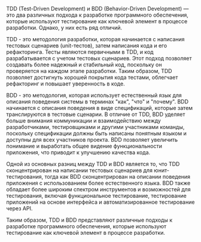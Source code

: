 TDD (Test-Driven Development) и BDD (Behavior-Driven Development) — это два различных подхода к разработке программного обеспечения, которые используют тестирование как ключевой элемент в процессе разработки. Однако, у них есть ряд отличий.

TDD - это методология разработки, которая начинается с написания тестовых сценариев (unit-тестов), затем написания кода и его рефакторинга. Тесты являются первичными в TDD, и код разрабатывается с учетом тестовых сценариев. Этот подход позволяет создавать более надежный и стабильный код, поскольку он проверяется на каждом этапе разработки. Таким образом, TDD позволяет достигнуть хорошей покрытия кода тестами, облегчает рефакторинг и повышает уверенность в коде.

BDD - это методология, которая использует естественный язык для описания поведения системы в терминах "как", "что" и "почему". BDD начинается с описания поведения в виде спецификаций, которые затем транслируются в тестовые сценарии. В отличие от TDD, BDD уделяет больше внимания коммуникации и взаимодействию между разработчиками, тестировщиками и другими участниками команды, поскольку спецификации должны быть написаны понятным языком и доступны для всех участников проекта. BDD позволяет увеличить понимание и выработать общее видение функциональности приложения, что приводит к улучшению качества кода.

Одной из основных разниц между TDD и BDD является то, что TDD сконцентрирован на написании тестовых сценариев для юнит-тестирования, тогда как BDD сконцентрирован на описании поведения приложения с использованием более естественного языка. BDD также обладает более широким спектром инструментов и возможностей для тестирования, включая функциональное тестирование, тестирование приложений на основе интерфейса и автоматизированное тестирование через API.

Таким образом, TDD и BDD представляют различные подходы к разработке программного обеспечения, которые используют тестирование как ключевой элемент в процессе разработки.